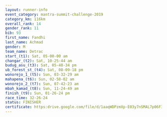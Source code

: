```yaml
---
layout: runner-info 
event_category: mantra-summit-challenge-2019 
category_km: 116km 
overall_rank: 14
gender_rank: 11
bib: 93
first_name: Fandhi
last_name: Achmad
gender: M
team_name: Detrac
start_(t1): Sat, 05-00-00 am
changar_(t2): Sat, 10-25-44 am
budug_asu_(t3): Sat, 05-48-34 pm
ub_forest_st_(t4): Sat, 08-09-18 pm
wonorejo_1_(t5): Sun, 03-32-29 am
mahapena_(t6): Sun, 02-58-02 am
wonorejo_2_(t7): Sun, 07-42-23 am
mbah_kamad_(t8): Sun, 11-24-49 am
finish_(t9): Sun, 01-26-24 pm
race_time: 32-26-24
status: FINISHER
certificate: https:drive.google.com/file/d/1aaqWDPzmXp-E03y7nSMAL7p06FI79Smg/view?usp=sharing
---
```

